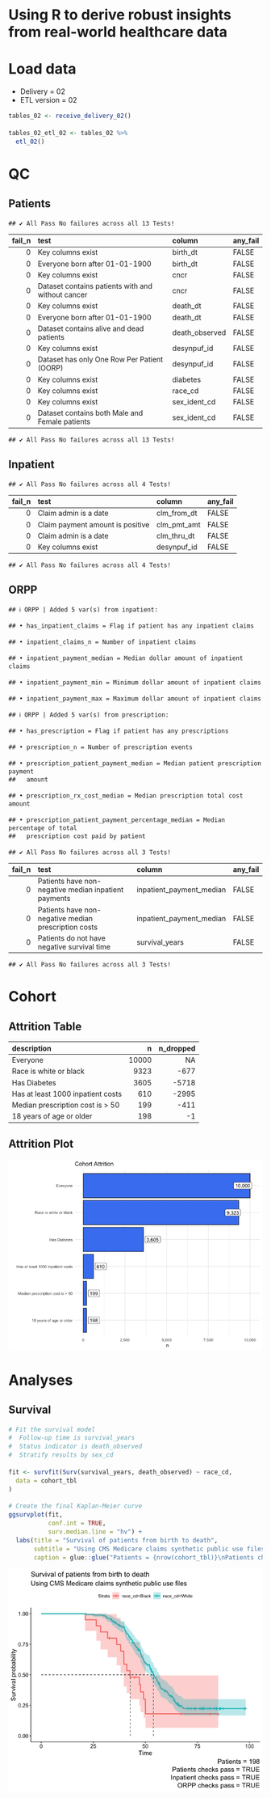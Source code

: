 Using R to derive robust insights from real-world healthcare data
================

# Load data

-   Delivery = 02
-   ETL version = 02

``` r
tables_02 <- receive_delivery_02()

tables_02_etl_02 <- tables_02 %>%
  etl_02()
```

# QC

## Patients

    ## ✔ All Pass No failures across all 13 Tests!

| fail_n | test                                              | column         | any_fail |
|-------:|:--------------------------------------------------|:---------------|:---------|
|      0 | Key columns exist                                 | birth_dt       | FALSE    |
|      0 | Everyone born after 01-01-1900                    | birth_dt       | FALSE    |
|      0 | Key columns exist                                 | cncr           | FALSE    |
|      0 | Dataset contains patients with and without cancer | cncr           | FALSE    |
|      0 | Key columns exist                                 | death_dt       | FALSE    |
|      0 | Everyone born after 01-01-1900                    | death_dt       | FALSE    |
|      0 | Dataset contains alive and dead patients          | death_observed | FALSE    |
|      0 | Key columns exist                                 | desynpuf_id    | FALSE    |
|      0 | Dataset has only One Row Per Patient (OORP)       | desynpuf_id    | FALSE    |
|      0 | Key columns exist                                 | diabetes       | FALSE    |
|      0 | Key columns exist                                 | race_cd        | FALSE    |
|      0 | Key columns exist                                 | sex_ident_cd   | FALSE    |
|      0 | Dataset contains both Male and Female patients    | sex_ident_cd   | FALSE    |

    ## ✔ All Pass No failures across all 13 Tests!

## Inpatient

    ## ✔ All Pass No failures across all 4 Tests!

| fail_n | test                             | column      | any_fail |
|-------:|:---------------------------------|:------------|:---------|
|      0 | Claim admin is a date            | clm_from_dt | FALSE    |
|      0 | Claim payment amount is positive | clm_pmt_amt | FALSE    |
|      0 | Claim admin is a date            | clm_thru_dt | FALSE    |
|      0 | Key columns exist                | desynpuf_id | FALSE    |

    ## ✔ All Pass No failures across all 4 Tests!

## ORPP

    ## ℹ ORPP | Added 5 var(s) from inpatient:

    ## • has_inpatient_claims = Flag if patient has any inpatient claims

    ## • inpatient_claims_n = Number of inpatient claims

    ## • inpatient_payment_median = Median dollar amount of inpatient claims

    ## • inpatient_payment_min = Minimum dollar amount of inpatient claims

    ## • inpatient_payment_max = Maximum dollar amount of inpatient claims

    ## ℹ ORPP | Added 5 var(s) from prescription:

    ## • has_prescription = Flag if patient has any prescriptions

    ## • prescription_n = Number of prescription events

    ## • prescription_patient_payment_median = Median patient prescription payment
    ##   amount

    ## • prescription_rx_cost_median = Median prescription total cost amount

    ## • prescription_patient_payment_percentage_median = Median percentage of total
    ##   prescription cost paid by patient

    ## ✔ All Pass No failures across all 3 Tests!

| fail_n | test                                                 | column                   | any_fail |
|-------:|:-----------------------------------------------------|:-------------------------|:---------|
|      0 | Patients have non-negative median inpatient payments | inpatient_payment_median | FALSE    |
|      0 | Patients have non-negative median prescription costs | inpatient_payment_median | FALSE    |
|      0 | Patients do not have negative survival time          | survival_years           | FALSE    |

    ## ✔ All Pass No failures across all 3 Tests!

# Cohort

## Attrition Table

| description                       |     n | n_dropped |
|:----------------------------------|------:|----------:|
| Everyone                          | 10000 |        NA |
| Race is white or black            |  9323 |      -677 |
| Has Diabetes                      |  3605 |     -5718 |
| Has at least 1000 inpatient costs |   610 |     -2995 |
| Median prescription cost is \> 50 |   199 |      -411 |
| 18 years of age or older          |   198 |        -1 |

## Attrition Plot

![](demo_files/figure-gfm/unnamed-chunk-8-1.png)<!-- -->

# Analyses

## Survival

``` r
# Fit the survival model
#  Follow-up time is survival_years
#  Status indicator is death_observed
#  Stratify results by sex_cd

fit <- survfit(Surv(survival_years, death_observed) ~ race_cd,
  data = cohort_tbl
)

# Create the final Kaplan-Meier curve
ggsurvplot(fit,
           conf.int = TRUE,
           surv.median.line = "hv") +
  labs(title = "Survival of patients from birth to death",
       subtitle = "Using CMS Medicare claims synthetic public use files",
       caption = glue::glue("Patients = {nrow(cohort_tbl)}\nPatients checks pass = {patients_checks_pass}\nInpatient checks pass = {inpatient_checks_pass}\nORPP checks pass = {orpp_checks_pass}"))
```

![](demo_files/figure-gfm/unnamed-chunk-9-1.png)<!-- -->
